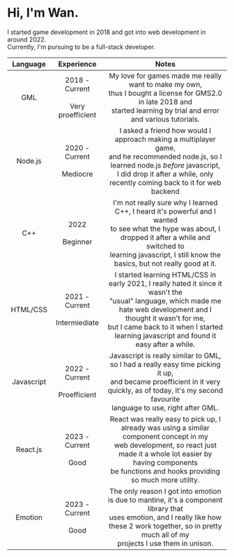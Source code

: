# Hi, I'm Wan.

I started game development in 2018 and got into web development in around 2022.
<br>
Currently, I'm pursuing to be a full-stack developer.

| **Language** |              **Experience**             |                                                                                                                                **Notes**                                                                                                                               |
|:------------:|:---------------------------------------:|:----------------------------------------------------------------------------------------------------------------------------------------------------------------------------------------------------------------------------------------------------------------------:|
|      GML     | 2018 - Current<br><br>Very proefficient | My love for games made me really want to make my own,<br>thus I bought a license for GMS2.0 in late 2018 and<br>started learning by trial and error and various tutorials.                                                                                             |
|    Node.js   |      2020 - Current<br><br>Mediocre     | I asked a friend how would I approach making a multiplayer game,<br>and he recommended node.js, so I learned node.js *before* javascript,<br>I did drop it after a while, only recently coming back to it for web backend                                              |
|      C++     |           2022<br><br>Beginner          | I'm not really sure why I learned C++, I heard it's powerful and I wanted<br>to see what the hype was about, I dropped it after a while and switched to<br>learning javascript, I still know the basics, but not really good at it.                                    |
|   HTML/CSS   |   2021 - Current<br><br>Intermiediate   | I started learning HTML/CSS in early 2021, I really hated it since it wasn't the<br>"usual" language, which made me hate web development and I thought it wasn't for me, <br>but I came back to it when I started learning javascript and found it easy after a while. |
| Javascript   |    2022 - Current<br><br>Proefficient   | Javascript is really similar to GML, so I had a really easy time picking it up,<br>and became proefficient in it very quickly, as of today, it's my second favourite<br>language to use, right after GML.                                                              |
|   React.js   |        2023 - Current<br><br>Good       | React was really easy to pick up, I already was using a similar component concept in my<br>web development, so react just made it a whole lot easier by having components<br>be functions and hooks providing so much more utility.                                    |
|    Emotion   |        2023 - Current<br><br>Good       | The only reason I got into emotion is due to mantine, it's a component library that<br>uses emotion, and I really like how these 2 work together, so in pretty much all of my<br>projects I use them in unison.                                                        |
